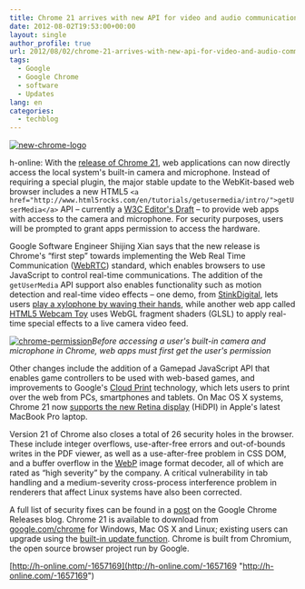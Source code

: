 ```yaml
---
title: Chrome 21 arrives with new API for video and audio communication
date: 2012-08-02T19:53:00+00:00
layout: single
author_profile: true
url: 2012/08/02/chrome-21-arrives-with-new-api-for-video-and-audio-communication/
tags:
  - Google
  - Google Chrome
  - software
  - Updates
lang: en
categories: 
  - techblog
---
```

[![new-chrome-logo](http://lh6.ggpht.com/-2EmMc9Ve3t4/UBrTZNd7lgI/AAAAAAAAGx4/Vu4J4XG059g/new-chrome-logo_thumb.png?imgmax=800 "new-chrome-logo")](http://lh5.ggpht.com/-2E06ei7wjEo/UBrTXKPuvtI/AAAAAAAAGxw/qomp-xpQ_pM/s1600-h/new-chrome-logo%25255B2%25255D.png)

h-online: With the [release of Chrome 21](http://chrome.blogspot.com/2012/07/new-senses-for-web.html), web applications can now directly access the local system's built-in camera and microphone. Instead of requiring a special plugin, the major stable update to the WebKit-based web browser includes a new HTML5 `<a href="http://www.html5rocks.com/en/tutorials/getusermedia/intro/">getUserMedia</a>` API – currently a [W3C Editor's Draft](http://dev.w3.org/2011/webrtc/editor/getusermedia.html) – to provide web apps with access to the camera and microphone. For security purposes, users will be prompted to grant apps permission to access the hardware. 

Google Software Engineer Shijing Xian says that the new release is Chrome's “first step” towards implementing the Web Real Time Communication ([WebRTC](http://www.webrtc.org/)) standard, which enables browsers to use JavaScript to control real-time communications. The addition of the `getUserMedia` API support also enables functionality such as motion detection and real-time video effects – one demo, from [StinkDigital](http://www.stinkdigital.com/), lets users [play a xylophone by waving their hands](http://www.soundstep.com/blog/experiments/jsdetection/), while another web app called [HTML5 Webcam Toy](http://neave.com/webcam/html5/) uses WebGL fragment shaders (GLSL) to apply real-time special effects to a live camera video feed. 

[![chrome-permission](http://lh5.ggpht.com/-h1HRueuHJSE/UBrTlbTJEMI/AAAAAAAAGyI/rLoldbBZ3sM/chrome-permission_thumb%25255B2%25255D.jpg?imgmax=800 "chrome-permission")](http://lh6.ggpht.com/-9KBypd1Bgu0/UBrTd0a0IeI/AAAAAAAAGyA/0NBiLUON_4g/s1600-h/chrome-permission%25255B2%25255D.jpg)_Before accessing a user's built-in camera and microphone in Chrome, web apps must first get the user's permission_

Other changes include the addition of a Gamepad JavaScript API that enables game controllers to be used with web-based games, and improvements to Google's [Cloud Print](http://www.google.com/cloudprint/learn/) technology, which lets users to print over the web from PCs, smartphones and tablets. On Mac OS X systems, Chrome 21 now [supports the new Retina display](http://chrome.blogspot.com/2012/06/chrome-and-new-shiny.html) (HiDPI) in Apple's latest MacBook Pro laptop. 

Version 21 of Chrome also closes a total of 26 security holes in the browser. These include integer overflows, use-after-free errors and out-of-bounds writes in the PDF viewer, as well as a use-after-free problem in CSS DOM, and a buffer overflow in the [WebP](https://developers.google.com/speed/webp/) image format decoder, all of which are rated as “high severity” by the company. A critical vulnerability in tab handling and a medium-severity cross-process interference problem in renderers that affect Linux systems have also been corrected. 

A full list of security fixes can be found in a [post](http://googlechromereleases.blogspot.com/2012/07/stable-channel-release.html) on the Google Chrome Releases blog. Chrome 21 is available to download from [google.com/chrome](http://www.google.com/chrome) for Windows, Mac OS X and Linux; existing users can upgrade using the [built-in update function](http://support.google.com/chrome/bin/answer.py?hl=en&answer=95414). Chrome is built from Chromium, the open source browser project run by Google. 

[http://h-online.com/-1657169](http://h-online.com/-1657169 "http://h-online.com/-1657169")